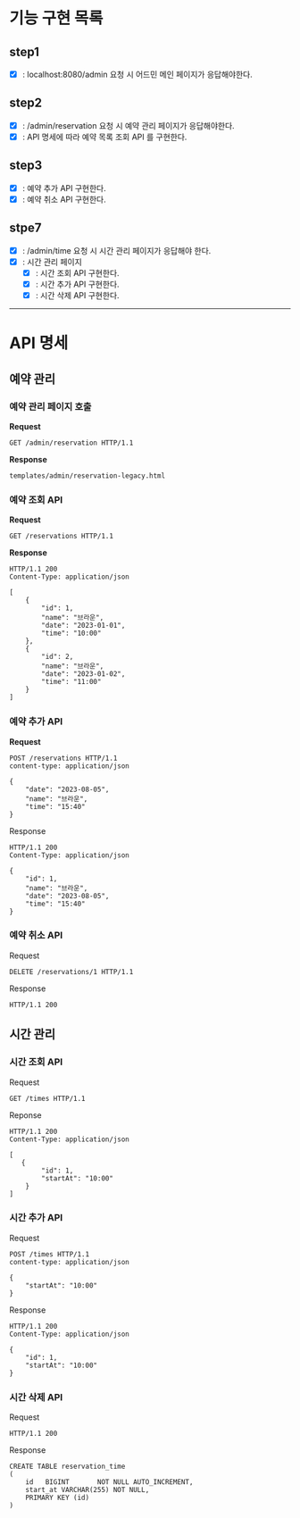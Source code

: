 # 기능 구현 목록

## step1

- [X] : localhost:8080/admin 요청 시 어드민 메인 페이지가 응답해야한다.

## step2

- [X] : /admin/reservation 요청 시 예약 관리 페이지가 응답해야한다.
- [X] : API 명세에 따라 예약 목록 조회 API 를 구현한다.

## step3

- [X] : 예약 추가 API 구현한다.
- [X] : 예약 취소 API 구현한다.

## stpe7

- [x] : /admin/time 요청 시 시간 관리 페이지가 응답해야 한다.
- [x] : 시간 관리 페이지
    - [x] : 시간 조회 API 구현한다.
    - [x] : 시간 추가 API 구현한다.
    - [x] : 시간 삭제 API 구현한다.

***

# API 명세

## 예약 관리

### 예약 관리 페이지 호출

**Request<br>**

```http request
GET /admin/reservation HTTP/1.1
```

**Response<br>**

```
templates/admin/reservation-legacy.html
```

### 예약 조회 API

**Request<br>**

```
GET /reservations HTTP/1.1
```

**Response<br>**

```
HTTP/1.1 200
Content-Type: application/json

[
    {
        "id": 1,
        "name": "브라운",
        "date": "2023-01-01",
        "time": "10:00"
    },
    {
        "id": 2,
        "name": "브라운",
        "date": "2023-01-02",
        "time": "11:00"
    }
]
```

### 예약 추가 API

**Request**<br>

```
POST /reservations HTTP/1.1
content-type: application/json

{
    "date": "2023-08-05",
    "name": "브라운",
    "time": "15:40"
}
```

Response<br>

```
HTTP/1.1 200 
Content-Type: application/json

{
    "id": 1,
    "name": "브라운",
    "date": "2023-08-05",
    "time": "15:40"
}
```

### 예약 취소 API

Request<br>

```
DELETE /reservations/1 HTTP/1.1
```

Response<br>

```
HTTP/1.1 200
```

## 시간 관리

### 시간 조회 API

Request<br>

```
GET /times HTTP/1.1
```

Reponse<br>

```
HTTP/1.1 200 
Content-Type: application/json

[
   {
        "id": 1,
        "startAt": "10:00"
    }
]
```

### 시간 추가 API

Request<br>

```
POST /times HTTP/1.1
content-type: application/json

{
    "startAt": "10:00"
}
```

Response<br>

```
HTTP/1.1 200
Content-Type: application/json

{
    "id": 1,
    "startAt": "10:00"
}
```

### 시간 삭제 API

Request<br>

```http request
HTTP/1.1 200
```

Response<br>

```
CREATE TABLE reservation_time
(
    id   BIGINT       NOT NULL AUTO_INCREMENT,
    start_at VARCHAR(255) NOT NULL,
    PRIMARY KEY (id)
)
```
